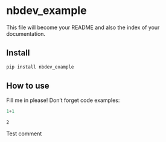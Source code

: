 nbdev_example
================

<!-- WARNING: THIS FILE WAS AUTOGENERATED! DO NOT EDIT! -->

This file will become your README and also the index of your
documentation.

## Install

``` sh
pip install nbdev_example
```

## How to use

Fill me in please! Don’t forget code examples:

``` python
1+1
```

    2

Test comment
